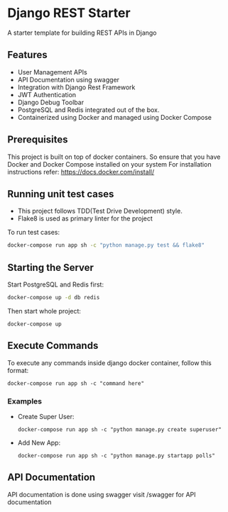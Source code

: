 # Django REST Starter

A starter template for building REST APIs in Django

## Features

 - User Management APIs
 - API Documentation using swagger
 - Integration with Django Rest Framework
 - JWT Authentication
 - Django Debug Toolbar
 - PostgreSQL and Redis integrated out of the box.
 - Containerized using Docker and managed using Docker Compose 


## Prerequisites

This project is built on top of docker containers. So ensure that you have
Docker and Docker Compose installed on your system For installation
instructions refer: https://docs.docker.com/install/

## Running unit test cases

* This project follows TDD(Test Drive Development) style.
* Flake8 is used as primary linter for the project

To run test cases:

```sh
docker-compose run app sh -c "python manage.py test && flake8"
```
## Starting the Server

Start PostgreSQL and Redis first:
```sh
docker-compose up -d db redis
```
Then start whole project:
```
docker-compose up
```

## Execute Commands

To execute any commands inside django docker container, follow this format:

```
docker-compose run app sh -c "command here"
```

### Examples

* Create Super User: 

    `docker-compose run app sh -c "python manage.py create superuser"`
* Add New App: 

    `docker-compose run app sh -c "python manage.py startapp polls"`

## API Documentation
API documentation is done using swagger visit /swagger for API documentation
